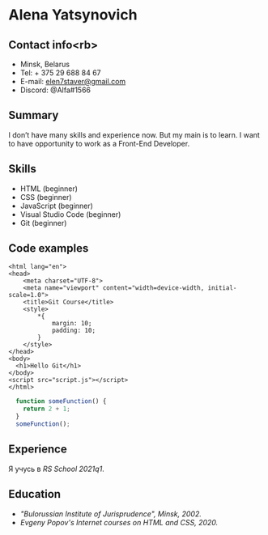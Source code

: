 # Alena Yatsynovich

## Contact info<rb\>
- Minsk, Belarus
- Tel: + 375 29 688 84 67
- E-mail: elen7staver@gmail.com
- Discord: @Alfa#1566

## Summary

I don’t have many skills and  experience now. But my main is to learn. I want to have opportunity to work as a Front-End Developer. 

## Skills

- HTML (beginner)
- CSS (beginner)
- JavaScript (beginner)
- Visual Studio Code (beginner)
- Git (beginner)

## Code examples

```<!DOCTYPE html>
<html lang="en">
<head>
    <meta charset="UTF-8">
    <meta name="viewport" content="width=device-width, initial-scale=1.0">
    <title>Git Course</title>
    <style>
        *{
            margin: 10;
            padding: 10;
        }
    </style>
</head>
<body>
  <h1>Hello Git</h1>  
</body>
<script src="script.js"></script>
</html> 
```

```javascript
  function someFunction() {
    return 2 + 1;
  }
  someFunction();
 ```

 ## Experience

 Я учусь в *RS School 2021q1*.

 ## Education

 - *"Bulorussian Institute of Jurisprudence", Minsk, 2002.*
 - *Evgeny Popov's Internet courses on HTML and CSS, 2020.*
 